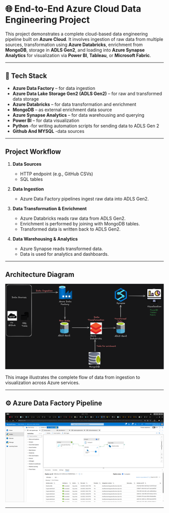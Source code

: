 # 🌐 End-to-End Azure Cloud Data Engineering Project

This project demonstrates a complete cloud-based data engineering pipeline built on **Azure Cloud**. It involves ingestion of raw data from multiple sources, transformation using **Azure Databricks**, enrichment from **MongoDB**, storage in **ADLS Gen2**, and loading into **Azure Synapse Analytics** for visualization via **Power BI**, **Tableau**, or **Microsoft Fabric**.

---

## 🔧 Tech Stack

- **Azure Data Factory** – for data ingestion
- **Azure Data Lake Storage Gen2 (ADLS Gen2)** – for raw and transformed data storage
- **Azure Databricks** – for data transformation and enrichment
- **MongoDB** – as external enrichment data source
- **Azure Synapse Analytics** – for data warehousing and querying
- **Power BI** – for data visualization
- **Python** -for writing automation scripts for sending data to ADLS Gen 2
- **Github And MYSQL** -data sources

---

## Project Workflow

1. **Data Sources**  
   - HTTP endpoint (e.g., GitHub CSVs)  
   - SQL tables

2. **Data Ingestion**  
   - Azure Data Factory pipelines ingest raw data into ADLS Gen2.

3. **Data Transformation & Enrichment**  
   - Azure Databricks reads raw data from ADLS Gen2.
   - Enrichment is performed by joining with MongoDB tables.
   - Transformed data is written back to ADLS Gen2.

4. **Data Warehousing & Analytics**  
   - Azure Synapse reads transformed data.
   - Data is used for analytics and dashboards.

---

## Architecture Diagram

![Architecture Diagram](./Architecture%20Diagram.png)

This image illustrates the complete flow of data from ingestion to visualization across Azure services.

---

## ⚙️ Azure Data Factory Pipeline 

![Azure Data Factory Pipeline](https://github.com/jimmymuthoni/Azure-Data-Engineering-Project/blob/0cee85b5eaccfba118a700d93a502e9885aba656/Extract_pipeline.png)

---

